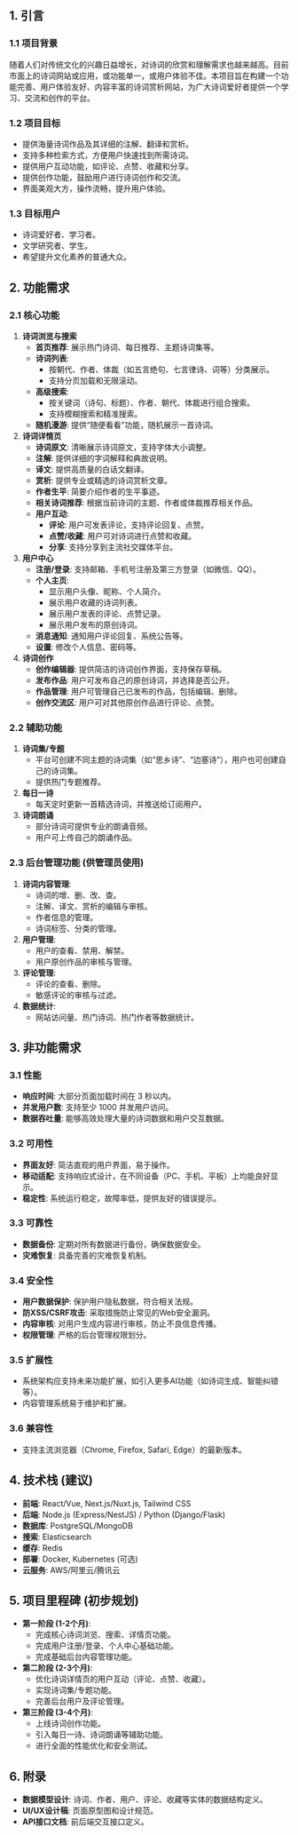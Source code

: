 ## 1. 引言

### 1.1 项目背景

随着人们对传统文化的兴趣日益增长，对诗词的欣赏和理解需求也越来越高。目前市面上的诗词网站或应用，或功能单一，或用户体验不佳。本项目旨在构建一个功能完善、用户体验友好、内容丰富的诗词赏析网站，为广大诗词爱好者提供一个学习、交流和创作的平台。

### 1.2 项目目标

*   提供海量诗词作品及其详细的注解、翻译和赏析。
*   支持多种检索方式，方便用户快速找到所需诗词。
*   提供用户互动功能，如评论、点赞、收藏和分享。
*   提供创作功能，鼓励用户进行诗词创作和交流。
*   界面美观大方，操作流畅，提升用户体验。

### 1.3 目标用户

*   诗词爱好者、学习者。
*   文学研究者、学生。
*   希望提升文化素养的普通大众。

## 2. 功能需求

### 2.1 核心功能

1.  **诗词浏览与搜索**
    *   **首页推荐**: 展示热门诗词、每日推荐、主题诗词集等。
    *   **诗词列表**:
        *   按朝代、作者、体裁（如五言绝句、七言律诗、词等）分类展示。
        *   支持分页加载和无限滚动。
    *   **高级搜索**:
        *   按关键词（诗句、标题）、作者、朝代、体裁进行组合搜索。
        *   支持模糊搜索和精准搜索。
    *   **随机漫游**: 提供“随便看看”功能，随机展示一首诗词。
2.  **诗词详情页**
    *   **诗词原文**: 清晰展示诗词原文，支持字体大小调整。
    *   **注解**: 提供详细的字词解释和典故说明。
    *   **译文**: 提供高质量的白话文翻译。
    *   **赏析**: 提供专业或精选的诗词赏析文章。
    *   **作者生平**: 简要介绍作者的生平事迹。
    *   **相关诗词推荐**: 根据当前诗词的主题、作者或体裁推荐相关作品。
    *   **用户互动**:
        *   **评论**: 用户可发表评论，支持评论回复、点赞。
        *   **点赞/收藏**: 用户可对诗词进行点赞和收藏。
        *   **分享**: 支持分享到主流社交媒体平台。
3.  **用户中心**
    *   **注册/登录**: 支持邮箱、手机号注册及第三方登录（如微信、QQ）。
    *   **个人主页**:
        *   显示用户头像、昵称、个人简介。
        *   展示用户收藏的诗词列表。
        *   展示用户发表的评论、点赞记录。
        *   展示用户发布的原创诗词。
    *   **消息通知**: 通知用户评论回复、系统公告等。
    *   **设置**: 修改个人信息、密码等。
4.  **诗词创作**
    *   **创作编辑器**: 提供简洁的诗词创作界面，支持保存草稿。
    *   **发布作品**: 用户可发布自己的原创诗词，并选择是否公开。
    *   **作品管理**: 用户可管理自己已发布的作品，包括编辑、删除。
    *   **创作交流区**: 用户可对其他原创作品进行评论、点赞。

### 2.2 辅助功能

1.  **诗词集/专题**
    *   平台可创建不同主题的诗词集（如“思乡诗”、“边塞诗”），用户也可创建自己的诗词集。
    *   提供热门专题推荐。
2.  **每日一诗**
    *   每天定时更新一首精选诗词，并推送给订阅用户。
3.  **诗词朗诵**
    *   部分诗词可提供专业的朗诵音频。
    *   用户可上传自己的朗诵作品。

### 2.3 后台管理功能 (供管理员使用)

1.  **诗词内容管理**:
    *   诗词的增、删、改、查。
    *   注解、译文、赏析的编辑与审核。
    *   作者信息的管理。
    *   诗词标签、分类的管理。
2.  **用户管理**:
    *   用户的查看、禁用、解禁。
    *   用户原创作品的审核与管理。
3.  **评论管理**:
    *   评论的查看、删除。
    *   敏感评论的审核与过滤。
4.  **数据统计**:
    *   网站访问量、热门诗词、热门作者等数据统计。

## 3. 非功能需求

### 3.1 性能

*   **响应时间**: 大部分页面加载时间在 3 秒以内。
*   **并发用户数**: 支持至少 1000 并发用户访问。
*   **数据吞吐量**: 能够高效处理大量的诗词数据和用户交互数据。

### 3.2 可用性

*   **界面友好**: 简洁直观的用户界面，易于操作。
*   **移动适配**: 支持响应式设计，在不同设备（PC、手机、平板）上均能良好显示。
*   **稳定性**: 系统运行稳定，故障率低，提供友好的错误提示。

### 3.3 可靠性

*   **数据备份**: 定期对所有数据进行备份，确保数据安全。
*   **灾难恢复**: 具备完善的灾难恢复机制。

### 3.4 安全性

*   **用户数据保护**: 保护用户隐私数据，符合相关法规。
*   **防XSS/CSRF攻击**: 采取措施防止常见的Web安全漏洞。
*   **内容审核**: 对用户生成内容进行审核，防止不良信息传播。
*   **权限管理**: 严格的后台管理权限划分。

### 3.5 扩展性

*   系统架构应支持未来功能扩展，如引入更多AI功能（如诗词生成、智能纠错等）。
*   内容管理系统易于维护和扩展。

### 3.6 兼容性

*   支持主流浏览器（Chrome, Firefox, Safari, Edge）的最新版本。

## 4. 技术栈 (建议)

*   **前端**: React/Vue, Next.js/Nuxt.js, Tailwind CSS
*   **后端**: Node.js (Express/NestJS) / Python (Django/Flask)
*   **数据库**: PostgreSQL/MongoDB
*   **搜索**: Elasticsearch
*   **缓存**: Redis
*   **部署**: Docker, Kubernetes (可选)
*   **云服务**: AWS/阿里云/腾讯云

## 5. 项目里程碑 (初步规划)

*   **第一阶段 (1-2个月)**:
    *   完成核心诗词浏览、搜索、详情页功能。
    *   完成用户注册/登录、个人中心基础功能。
    *   完成基础后台内容管理功能。
*   **第二阶段 (2-3个月)**:
    *   优化诗词详情页的用户互动（评论、点赞、收藏）。
    *   实现诗词集/专题功能。
    *   完善后台用户及评论管理。
*   **第三阶段 (3-4个月)**:
    *   上线诗词创作功能。
    *   引入每日一诗、诗词朗诵等辅助功能。
    *   进行全面的性能优化和安全测试。

## 6. 附录

*   **数据模型设计**: 诗词、作者、用户、评论、收藏等实体的数据结构定义。
*   **UI/UX设计稿**: 页面原型图和设计规范。
*   **API接口文档**: 前后端交互接口定义。